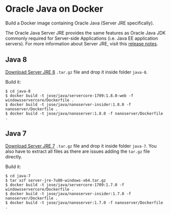 # Oracle Java on Docker

Build a Docker image containing Oracle Java (Server JRE specifically).

The Oracle Java Server JRE provides the same features as Oracle Java JDK commonly required for Server-side Applications (i.e. Java EE application servers). For more information about Server JRE, visit this [release notes](http://www.oracle.com/technetwork/java/javase/7u21-relnotes-1932873.html#serverjre).

## Java 8
[Download Server JRE 8](http://www.oracle.com/technetwork/java/javase/downloads/server-jre8-downloads-2133154.html) `.tar.gz` file and drop it inside folder `java-8`.

Build it:

```
$ cd java-8
$ docker build -t jose/java/servercore-1709:1.8.0-web -f windowsservercore/Dockerfile .
$ docker build -t jose/java/nanoserver-insider:1.8.0 -f nanoserver/Dockerfile .
$ docker build -t jose/java/nanoserver:1.8.0 -f nanoserver/Dockerfile .

```

## Java 7
[Download Server JRE 7](http://www.oracle.com/technetwork/java/javase/downloads/java-archive-downloads-javase7-521261.html#sjre-7u80-oth-JPR) `.tar.gz` file and drop it inside folder `java-7`. You also have to extract all files as there are issues adding the `tar.gz` file directly.

Build it:

```
$ cd java-7
$ tar xzf server-jre-7u80-windows-x64.tar.gz
$ docker build -t jose/java/servercore-1709:1.7.0 -f windowsservercore/Dockerfile .
$ docker build -t jose/java/nanoserver-insider:1.7.0 -f nanoserver/Dockerfile .
$ docker build -t jose/java/nanoserver:1.7.0 -f nanoserver/Dockerfile .
```
